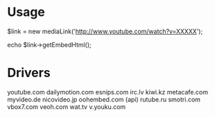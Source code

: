 Usage
=======


$link = new mediaLink('http://www.youtube.com/watch?v=XXXXX');

echo $link->getEmbedHtml();

Drivers
=======

youtube.com
dailymotion.com
esnips.com
irc.lv
kiwi.kz
metacafe.com
myvideo.de
nicovideo.jp
oohembed.com (api)
rutube.ru
smotri.com
vbox7.com
veoh.com
wat.tv
v.youku.com



